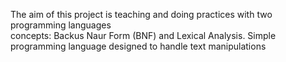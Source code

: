 
The aim of this project is teaching and doing practices	with two programming languages	
concepts: Backus Naur Form (BNF) and Lexical Analysis. 
Simple programming language designed to	handle text manipulations
